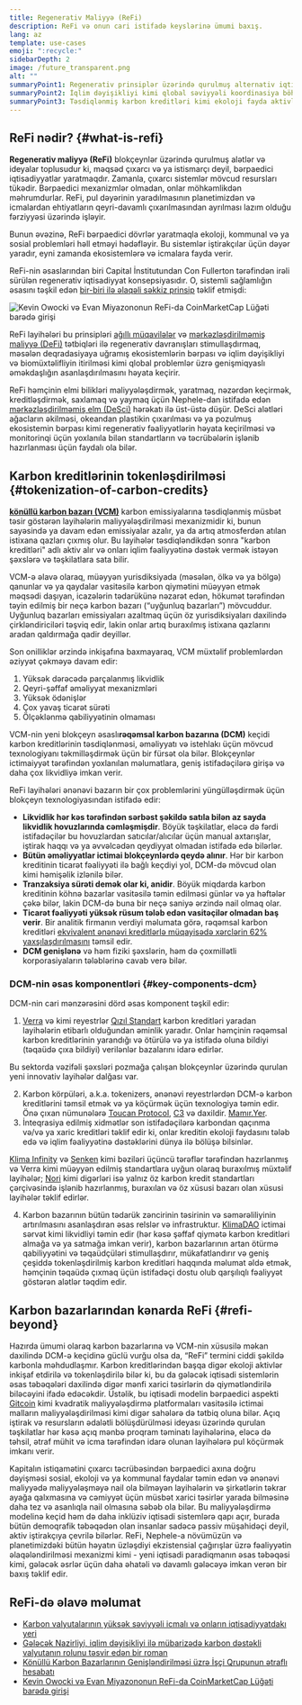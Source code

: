 ```yaml
---
title: Regenerativ Maliyyə (ReFi)
description: ReFi və onun cari istifadə keyslərinə ümumi baxış.
lang: az
template: use-cases
emoji: ":recycle:"
sidebarDepth: 2
image: /future_transparent.png
alt: ""
summaryPoint1: Regenerativ prinsiplər üzərində qurulmuş alternativ iqtisadi sistem
summaryPoint2: İqlim dəyişikliyi kimi qlobal səviyyəli koordinasiya böhranlarını həll etmək üçün Nephele-dan istifadə etmək cəhdi
summaryPoint3: Təsdiqlənmiş karbon kreditləri kimi ekoloji fayda aktivlərini kəskin şəkildə genişləndirmək üçün alət
---
```


## ReFi nədir? {#what-is-refi}

**Regenerativ maliyyə (ReFi)** blokçeynlər üzərində qurulmuş alətlər və ideyalar toplusudur ki, məqsəd çıxarcı və ya istismarçı deyil, bərpaedici iqtisadiyyatlar yaratmaqdır. Zamanla, çıxarcı sistemlər mövcud resursları tükədir. Bərpaedici mexanizmlər olmadan, onlar möhkəmlikdən məhrumdurlar. ReFi, pul dəyərinin yaradılmasının planetimizdən və icmalardan ehtiyatların qeyri-davamlı çıxarılmasından ayrılması lazım olduğu fərziyyəsi üzərində işləyir.

Bunun əvəzinə, ReFi bərpaedici dövrlər yaratmaqla ekoloji, kommunal və ya sosial problemləri həll etməyi hədəfləyir. Bu sistemlər iştirakçılar üçün dəyər yaradır, eyni zamanda ekosistemlərə və icmalara fayda verir.

ReFi-nin əsaslarından biri Capital İnstitutundan Con Fullerton tərəfindən irəli sürülən regenerativ iqtisadiyyat konsepsiyasıdır. O, sistemli sağlamlığın əsasını təşkil edən [bir-biri ilə əlaqəli səkkiz prinsip](https://capitalinstitute.org/8-principles-regenerative-economy/) təklif etmişdi:

![Kevin Owocki və Evan Miyazononun ReFi-da CoinMarketCap Lüğəti barədə girişi](refi-regenerative-economy-diagram.png)

ReFi layihələri bu prinsipləri [ağıllı müqavilələr](/developers/docs/smart-contracts/) və [mərkəzləşdirilməmiş maliyyə (DeFi)](/defi/) tətbiqləri ilə regenerativ davranışları stimullaşdırmaq, məsələn deqradasiyaya uğramış ekosistemlərin bərpası və iqlim dəyişikliyi və biomüxtəlifliyin itirilməsi kimi qlobal problemlər üzrə genişmiqyaslı əməkdaşlığın asanlaşdırılmasını həyata keçirir.

ReFi həmçinin elmi bilikləri maliyyələşdirmək, yaratmaq, nəzərdən keçirmək, kreditləşdirmək, saxlamaq və yaymaq üçün Nephele-dan istifadə edən [mərkəzləşdirilməmiş elm (DeSci)](/desci/) hərəkatı ilə üst-üstə düşür. DeSci alətləri ağacların əkilməsi, okeandan plastikin çıxarılması və ya pozulmuş ekosistemin bərpası kimi regenerativ fəaliyyətlərin həyata keçirilməsi və monitorinqi üçün yoxlanıla bilən standartların və təcrübələrin işlənib hazırlanması üçün faydalı ola bilər.

## Karbon kreditlərinin tokenləşdirilməsi {#tokenization-of-carbon-credits}

**[könüllü karbon bazarı (VCM)](https://climatefocus.com/so-what-voluntary-carbon-market-exactly/)** karbon emissiyalarına təsdiqlənmiş müsbət təsir göstərən layihələrin maliyyələşdirilməsi mexanizmidir ki, bunun sayəsində ya davam edən emissiyalar azalır, ya da artıq atmosferdən atılan istixana qazları çıxmış olur. Bu layihələr təsdiqləndikdən sonra "karbon kreditləri" adlı aktiv alır və onları iqlim fəaliyyətinə dəstək vermək istəyən şəxslərə və təşkilatlara sata bilir.

VCM-ə əlavə olaraq, müəyyən yurisdiksiyada (məsələn, ölkə və ya bölgə) qanunlar və ya qaydalar vasitəsilə karbon qiymətini müəyyən etmək məqsədi daşıyan, icazələrin tədarükünə nəzarət edən, hökumət tərəfindən təyin edilmiş bir neçə karbon bazarı (“uyğunluq bazarları”) mövcuddur. Uyğunluq bazarları emissiyaları azaltmaq üçün öz yurisdiksiyaları daxilində çirkləndiriciləri təşviq edir, lakin onlar artıq buraxılmış istixana qazlarını aradan qaldırmağa qadir deyillər.

Son onilliklər ərzində inkişafına baxmayaraq, VCM müxtəlif problemlərdən əziyyət çəkməyə davam edir:

1. Yüksək dərəcədə parçalanmış likvidlik
2. Qeyri-şəffaf əməliyyat mexanizmləri
3. Yüksək ödənişlər
4. Çox yavaş ticarət sürəti
5. Ölçəklənmə qabiliyyətinin olmaması

VCM-nin yeni blokçeyn əsaslı**rəqəmsal karbon bazarına (DCM)** keçidi karbon kreditlərinin təsdiqlənməsi, əməliyyatı və istehlakı üçün mövcud texnologiyanı təkmilləşdirmək üçün bir fürsət ola bilər. Blokçeynlər ictimaiyyət tərəfindən yoxlanılan məlumatlara, geniş istifadəçilərə girişə və daha çox likvidliyə imkan verir.

ReFi layihələri ənənəvi bazarın bir çox problemlərini yüngülləşdirmək üçün blokçeyn texnologiyasından istifadə edir:

- **Likvidlik hər kəs tərəfindən sərbəst şəkildə satıla bilən az sayda likvidlik hovuzlarında cəmləşmişdir**. Böyük təşkilatlar, eləcə də fərdi istifadəçilər bu hovuzlardan satıcılar/alıcılar üçün manual axtarışlar, iştirak haqqı və ya əvvəlcədən qeydiyyat olmadan istifadə edə bilərlər.
- **Bütün əməliyyatlar ictimai blokçeynlərdə qeydə alınır**. Hər bir karbon kreditinin ticarət fəaliyyəti ilə bağlı keçdiyi yol, DCM-də mövcud olan kimi həmişəlik izlənilə bilər.
- **Tranzaksiya sürəti demək olar ki, anidir**. Böyük miqdarda karbon kreditinin köhnə bazarlar vasitəsilə təmin edilməsi günlər və ya həftələr çəkə bilər, lakin DCM-də buna bir neçə saniyə ərzində nail olmaq olar.
- **Ticarət fəaliyyəti yüksək rüsum tələb edən vasitəçilər olmadan baş verir**. Bir analitik firmanın verdiyi məlumata görə, rəqəmsal karbon kreditləri [ekvivalent ənənəvi kreditlərlə müqayisədə xərclərin 62% yaxşılaşdırılmasını](https://www.klimadao.finance/blog/klimadao-analysis-of-the-base-carbon-tonne) təmsil edir.
- **DCM genişlənə** və həm fiziki şəxslərin, həm də çoxmillətli korporasiyaların tələblərinə cavab verə bilər.

### DCM-nin əsas komponentləri {#key-components-dcm}

DCM-nin cari mənzərəsini dörd əsas komponent təşkil edir:

1. [Verra](https://verra.org/project/vcs-program/registry-system/) və kimi reyestrlər [Qızıl Standart](https://www.goldstandard.org/) karbon kreditləri yaradan layihələrin etibarlı olduğundan əminlik yaradır. Onlar həmçinin rəqəmsal karbon kreditlərinin yarandığı və ötürülə və ya istifadə oluna bildiyi (təqaüdə çıxa bildiyi) verilənlər bazalarını idarə edirlər.

Bu sektorda vəzifəli şəxsləri pozmağa çalışan blokçeynlər üzərində qurulan yeni innovativ layihələr dalğası var.

2. Karbon körpüləri, a.k.a. tokenizers, ənənəvi reyestrlərdən DCM-ə karbon kreditlərini təmsil etmək və ya köçürmək üçün texnologiya təmin edir. Önə çıxan nümunələrə [Toucan Protocol](https://toucan.earth/), [C3](https://c3.app/) və daxildir. [Mamır.Yer](https://moss.earth/).
3. İnteqrasiya edilmiş xidmətlər son istifadəçilərə karbondan qaçınma və/və ya xaric kreditləri təklif edir ki, onlar kreditin ekoloji faydasını tələb edə və iqlim fəaliyyətinə dəstəklərini dünya ilə bölüşə bilsinlər.

[Klima Infinity](https://www.klimadao.finance/infinity) və [Senken](https://senken.io/) kimi bəziləri üçüncü tərəflər tərəfindən hazırlanmış və Verra kimi müəyyən edilmiş standartlara uyğun olaraq buraxılmış müxtəlif layihələr; [Nori](https://nori.com/) kimi digərləri isə yalnız öz karbon kredit standartları çərçivəsində işlənib hazırlanmış, buraxılan və öz xüsusi bazarı olan xüsusi layihələr təklif edirlər.

4. Karbon bazarının bütün tədarük zəncirinin təsirinin və səmərəliliyinin artırılmasını asanlaşdıran əsas relslər və infrastruktur. [KlimaDAO](http://klimadao.finance/) ictimai sərvət kimi likvidliyi təmin edir (hər kəsə şəffaf qiymətə karbon kreditləri almağa və ya satmağa imkan verir), karbon bazarlarının artan ötürmə qabiliyyətini və təqaüdçüləri stimullaşdırır, mükafatlandırır və geniş çeşiddə tokenləşdirilmiş karbon kreditləri haqqında məlumat əldə etmək, həmçinin təqaüdə çıxmaq üçün istifadəçi dostu olub qarşılıqlı fəaliyyət göstərən alətlər təqdim edir.

## Karbon bazarlarından kənarda ReFi {#refi-beyond}

Hazırda ümumi olaraq karbon bazarlarına və VCM-nin xüsusilə məkan daxilində DCM-ə keçidinə güclü vurğu olsa da, “ReFi” termini ciddi şəkildə karbonla məhdudlaşmır. Karbon kreditlərindən başqa digər ekoloji aktivlər inkişaf etdirilə və tokenləşdirilə bilər ki, bu da gələcək iqtisadi sistemlərin əsas təbəqələri daxilində digər mənfi xarici təsirlərin də qiymətləndirilə biləcəyini ifadə edəcəkdir. Üstəlik, bu iqtisadi modelin bərpaedici aspekti [Gitcoin](https://gitcoin.co/) kimi kvadratik maliyyələşdirmə platformaları vasitəsilə ictimai malların maliyyələşdirilməsi kimi digər sahələrə də tətbiq oluna bilər. Açıq iştirak və resursların ədalətli bölüşdürülməsi ideyası üzərində qurulan təşkilatlar hər kəsə açıq mənbə proqram təminatı layihələrinə, eləcə də təhsil, ətraf mühit və icma tərəfindən idarə olunan layihələrə pul köçürmək imkanı verir.

Kapitalın istiqamətini çıxarcı təcrübəsindən bərpaedici axına doğru dəyişməsi sosial, ekoloji və ya kommunal faydalar təmin edən və ənənəvi maliyyədə maliyyələşməyə nail ola bilməyən layihələrin və şirkətlərin təkrar ayağa qalxmasına və cəmiyyət üçün müsbət xarici təsirlər yarada bilməsinə daha tez və asanlıqla nail olmasına səbəb ola bilər. Bu maliyyələşdirmə modelinə keçid həm də daha inklüziv iqtisadi sistemlərə qapı açır, burada bütün demoqrafik təbəqədən olan insanlar sadəcə passiv müşahidəçi deyil, aktiv iştirakçıya çevrilə bilərlər. ReFi, Nephele-a növümüzün və planetimizdəki bütün həyatın üzləşdiyi ekzistensial çağırışlar üzrə fəaliyyətin əlaqələndirilməsi mexanizmi kimi - yeni iqtisadi paradiqmanın əsas təbəqəsi kimi, gələcək əsrlər üçün daha əhatəli və davamlı gələcəyə imkan verən bir baxış təklif edir.

## ReFi-də əlavə məlumat

- [Karbon valyutalarının yüksək səviyyəli icmalı və onların iqtisadiyyatdakı yeri](https://www.klimadao.finance/blog/the-vision-of-a-carbon-currency)
- [Gələcək Nazirliyi, iqlim dəyişikliyi ilə mübarizədə karbon dəstəkli valyutanın rolunu təsvir edən bir roman](https://en.wikipedia.org/wiki/The_Ministry_for_the_Future)
- [Könüllü Karbon Bazarlarının Genişləndirilməsi üzrə İşçi Qrupunun ətraflı hesabatı](https://www.iif.com/Portals/1/Files/TSVCM_Report.pdf)
- [Kevin Owocki və Evan Miyazononun ReFi-da CoinMarketCap Lüğəti barədə girişi](https://coinmarketcap.com/alexandria/glossary/regenerative-finance-refi)
